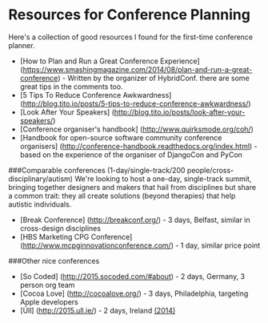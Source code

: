 # Resources for Conference Planning

Here's a collection of good resources I found for the first-time conference planner.

* [How to Plan and Run a Great Conference Experience] (https://www.smashingmagazine.com/2014/08/plan-and-run-a-great-conference) - Written by the organizer of HybridConf. there are some great tips in the comments too.
* [5 Tips To Reduce Conference Awkwardness] (http://blog.tito.io/posts/5-tips-to-reduce-conference-awkwardness/)
* [Look After Your Speakers] (http://blog.tito.io/posts/look-after-your-speakers/)
* [Conference organiser's handbook] (http://www.quirksmode.org/coh/)
* [Handbook for open-source software community conference organisers] (http://conference-handbook.readthedocs.org/index.html) - based on the experience of the organiser of DjangoCon and PyCon


###Comparable conferences (1-day/single-track/200 people/cross-disciplinary/autism)
We're looking to host a one-day, single-track summit, bringing together designers and makers that hail from disciplines but share a common trait: they all create solutions (beyond therapies) that help autistic individuals.
* [Break Conference] (http://breakconf.org/) - 3 days, Belfast, similar in cross-design disciplines
* [HBS Marketing CPG Conference] (http://www.mcpginnovationconference.com/) - 1 day, similar price point

###Other nice conferences
* [So Coded] (http://2015.socoded.com/#about) - 2 days, Germany, 3 person org team
* [Cocoa Love] (http://cocoalove.org/) - 3 days, Philadelphia, targeting Apple developers
* [Úll] (http://2015.ull.ie/) - 2 days, Ireland [(2014)](http://2014.ull.ie/)
